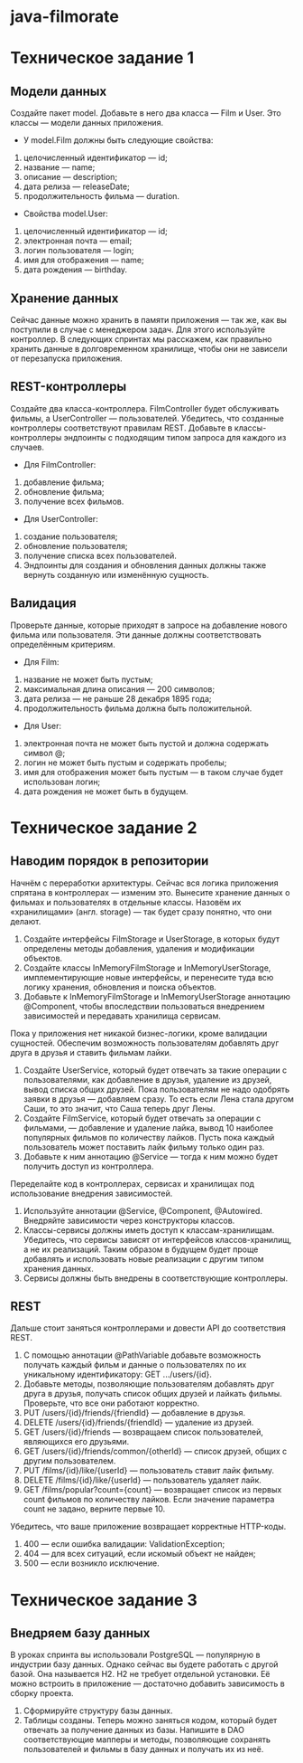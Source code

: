 # java-filmorate
# Техническое задание 1

## Модели данных
Создайте пакет model. Добавьте в него два класса — Film и User. Это классы — модели данных приложения.
- У model.Film должны быть следующие свойства:
1) целочисленный идентификатор — id;
2) название — name;
3) описание — description;
4) дата релиза — releaseDate;
5) продолжительность фильма — duration.
- Свойства model.User:
1) целочисленный идентификатор — id;
2) электронная почта — email;
3) логин пользователя — login;
4) имя для отображения — name;
5) дата рождения — birthday.

## Хранение данных
Сейчас данные можно хранить в памяти приложения — так же, как вы поступили в случае с менеджером задач. Для этого 
используйте контроллер.
В следующих спринтах мы расскажем, как правильно хранить данные в долговременном хранилище, чтобы они не зависели от 
перезапуска приложения.

## REST-контроллеры
Создайте два класса-контроллера. FilmController будет обслуживать фильмы, а UserController — пользователей. Убедитесь, 
что созданные контроллеры соответствуют правилам REST.
Добавьте в классы-контроллеры эндпоинты с подходящим типом запроса для каждого из случаев.
- Для FilmController:
1) добавление фильма;
2) обновление фильма;
3) получение всех фильмов.
- Для UserController:
1) создание пользователя;
2) обновление пользователя;
3) получение списка всех пользователей.
4) Эндпоинты для создания и обновления данных должны также вернуть созданную или изменённую сущность.

## Валидация
Проверьте данные, которые приходят в запросе на добавление нового фильма или пользователя. Эти данные должны 
соответствовать определённым критериям.
- Для Film:
1) название не может быть пустым;
2) максимальная длина описания — 200 символов;
3) дата релиза — не раньше 28 декабря 1895 года;
4) продолжительность фильма должна быть положительной.
- Для User:
1) электронная почта не может быть пустой и должна содержать символ @;
2) логин не может быть пустым и содержать пробелы;
3) имя для отображения может быть пустым — в таком случае будет использован логин;
4) дата рождения не может быть в будущем.

# Техническое задание 2
## Наводим порядок в репозитории
Начнём с переработки архитектуры. Сейчас вся логика приложения спрятана в контроллерах — изменим это. Вынесите 
хранение данных о фильмах и пользователях в отдельные классы. Назовём их «хранилищами» (англ. storage) — так будет 
сразу понятно, что они делают.  
1) Создайте интерфейсы FilmStorage и UserStorage, в которых будут определены методы добавления, удаления и модификации 
объектов.
2) Создайте классы InMemoryFilmStorage и InMemoryUserStorage, имплементирующие новые интерфейсы, и перенесите туда всю 
логику хранения, обновления и поиска объектов.
3) Добавьте к InMemoryFilmStorage и InMemoryUserStorage аннотацию @Component, чтобы впоследствии пользоваться 
внедрением зависимостей и передавать хранилища сервисам.

Пока у приложения нет никакой бизнес-логики, кроме валидации сущностей. Обеспечим возможность пользователям добавлять 
друг друга в друзья и ставить фильмам лайки.
1) Создайте UserService, который будет отвечать за такие операции с пользователями, как добавление в друзья, 
удаление из друзей, вывод списка общих друзей. Пока пользователям не надо одобрять заявки в друзья — добавляем 
сразу. То есть если Лена стала другом Саши, то это значит, что Саша теперь друг Лены.
2) Создайте FilmService, который будет отвечать за операции с фильмами, — добавление и удаление лайка, вывод 10 
наиболее популярных фильмов по количеству лайков. Пусть пока каждый пользователь может поставить лайк фильму 
только один раз.
3) Добавьте к ним аннотацию @Service — тогда к ним можно будет получить доступ из контроллера.

Переделайте код в контроллерах, сервисах и хранилищах под использование внедрения зависимостей.
1) Используйте аннотации @Service, @Component, @Autowired. Внедряйте зависимости через конструкторы классов.
2) Классы-сервисы должны иметь доступ к классам-хранилищам. Убедитесь, что сервисы зависят от интерфейсов 
классов-хранилищ, а не их реализаций. Таким образом в будущем будет проще добавлять и использовать новые реализации 
с другим типом хранения данных.
3) Сервисы должны быть внедрены в соответствующие контроллеры.

## REST
Дальше стоит заняться контроллерами и довести API до соответствия REST.
1) С помощью аннотации @PathVariable добавьте возможность получать каждый фильм и данные о пользователях по их 
уникальному идентификатору: GET .../users/{id}.
2) Добавьте методы, позволяющие пользователям добавлять друг друга в друзья, получать список общих друзей и 
лайкать фильмы. Проверьте, что все они работают корректно.
3) PUT /users/{id}/friends/{friendId} — добавление в друзья.
4) DELETE /users/{id}/friends/{friendId} — удаление из друзей.
5) GET /users/{id}/friends — возвращаем список пользователей, являющихся его друзьями.
6) GET /users/{id}/friends/common/{otherId} — список друзей, общих с другим пользователем.
7) PUT /films/{id}/like/{userId} — пользователь ставит лайк фильму.
8) DELETE /films/{id}/like/{userId} — пользователь удаляет лайк.
9) GET /films/popular?count={count} — возвращает список из первых count фильмов по количеству лайков. Если значение 
параметра count не задано, верните первые 10.

Убедитесь, что ваше приложение возвращает корректные HTTP-коды.
1) 400 — если ошибка валидации: ValidationException;
2) 404 — для всех ситуаций, если искомый объект не найден;
3) 500 — если возникло исключение.

# Техническое задание 3
## Внедряем базу данных
В уроках спринта вы использовали PostgreSQL — популярную в индустрии базу данных. Однако сейчас вы будете работать с 
другой базой. Она называется H2. H2 не требует отдельной установки. Её можно встроить в приложение — достаточно 
добавить зависимость в сборку проекта.
1) Сформируйте структуру базы данных.
2) Таблицы созданы. Теперь можно заняться кодом, который будет отвечать за получение данных из базы. Напишите в DAO 
соответствующие мапперы и методы, позволяющие сохранять пользователей и фильмы в базу данных и получать их из неё.